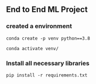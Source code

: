 ## End to End ML Project

### created a environment
```
conda create -p venv python==3.8

conda activate venv/
```
### Install all necessary libraries
```
pip install -r requirements.txt
```